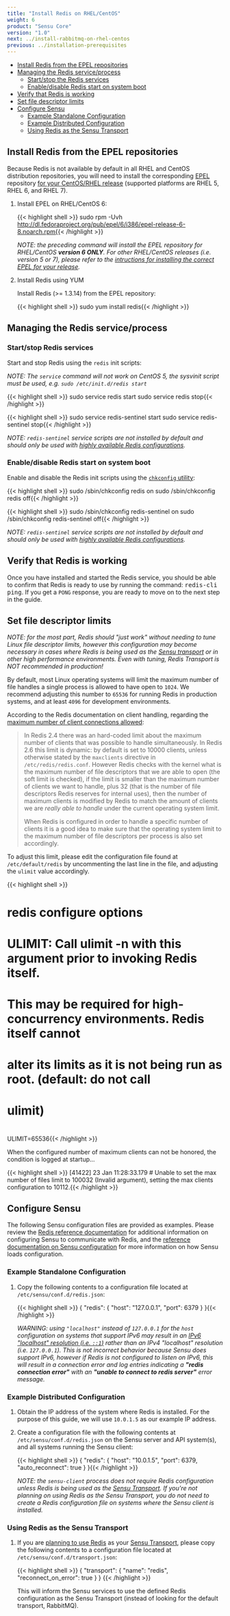 ```yaml
---
title: "Install Redis on RHEL/CentOS"
weight: 6
product: "Sensu Core"
version: "1.0"
next: ../install-rabbitmq-on-rhel-centos
previous: ../installation-prerequisites
---
```


- [Install Redis from the EPEL repositories](#install-redis-from-the-epel-repositories)
- [Managing the Redis service/process](#manage-the-redis-service-process)
  - [Start/stop the Redis services](#startstop-the-redis-services)
  - [Enable/disable Redis start on system boot](#enabledisable-redis-start-on-system-boot)
- [Verify that Redis is working](#verify-that-redis-is-working)
- [Set file descriptor limits](#set-file-descriptor-limits)
- [Configure Sensu](#configure-sensu)
  - [Example Standalone Configuration](#example-standalone-configuration)
  - [Example Distributed Configuration](#example-distributed-configuration)
  - [Using Redis as the Sensu Transport](#using-redis-as-the-sensu-transport)

## Install Redis from the EPEL repositories

Because Redis is not available by default in all RHEL and CentOS distribution
repositories, you will need to install the corresponding [EPEL][1] repository
[for your CentOS/RHEL release][2] (supported platforms are RHEL 5, RHEL 6, and
RHEL 7).

1. Install EPEL on RHEL/CentOS 6:

   {{< highlight shell >}}
   sudo rpm -Uvh http://dl.fedoraproject.org/pub/epel/6/i386/epel-release-6-8.noarch.rpm{{< /highlight >}}

   _NOTE: the preceding command will install the EPEL repository for
   RHEL/CentOS **version 6 ONLY**. For other RHEL/CentOS releases (i.e. version
   5 or 7), please refer to the [intructions for installing the correct EPEL for
   your release][2]._

2. Install Redis using YUM

   Install Redis (>= 1.3.14) from the EPEL repository:

   {{< highlight shell >}}
   sudo yum install redis{{< /highlight >}}

## Managing the Redis service/process

### Start/stop Redis services

Start and stop Redis using the `redis` init scripts:

_NOTE: The `service` command will not work on CentOS 5, the sysvinit
script must be used, e.g. `sudo /etc/init.d/redis start`_

{{< highlight shell >}}
sudo service redis start
sudo service redis stop{{< /highlight >}}

{{< highlight shell >}}
sudo service redis-sentinel start
sudo service redis-sentinel stop{{< /highlight >}}

_NOTE: `redis-sentinel` service scripts are not installed by default and should
only be used with [highly available Redis configurations][10]._

### Enable/disable Redis start on system boot

Enable and disable the Redis init scripts using the [`chkconfig` utility][3]:

{{< highlight shell >}}
sudo /sbin/chkconfig redis on
sudo /sbin/chkconfig redis off{{< /highlight >}}

{{< highlight shell >}}
sudo /sbin/chkconfig redis-sentinel on
sudo /sbin/chkconfig redis-sentinel off{{< /highlight >}}

_NOTE: `redis-sentinel` service scripts are not installed by default and should
only be used with [highly available Redis configurations][10]._

## Verify that Redis is working

Once you have installed and started the Redis service, you should be able to
confirm that Redis is ready to use by running the command:  <kbd>redis-cli
ping</kbd>. If you get a `PONG` response, you are ready to move on to the next
step in the guide.

## Set file descriptor limits

_NOTE: for the most part, Redis should "just work" without needing to tune Linux
file descriptor limits, however this configuration may become necessary in cases
where Redis is being used as the [Sensu transport][6] or in other high
performance environments. Even with tuning, Redis Transport is NOT recommended in production!_

By default, most Linux operating systems will limit the maximum number of file
handles a single process is allowed to have open to `1024`. We recommend
adjusting this number to `65536` for running Redis in production systems, and at
least `4096` for development environments.

According to the Redis documentation on client handling, regarding the [maximum
number of client connections allowed][9]:

> In Redis 2.4 there was an hard-coded limit about the maximum number of clients
  that was possible to handle simultaneously. In Redis 2.6 this limit is
  dynamic: by default is set to 10000 clients, unless otherwise stated by the
  `maxclients` directive in `/etc/redis/redis.conf`. However Redis checks with
  the kernel what is the maximum number of file descriptors that we are able to
  open (the soft limit is checked), if the limit is smaller than the maximum
  number of clients we want to handle, plus 32 (that is the number of file
  descriptors Redis reserves for internal uses), then the number of maximum
  clients is modified by Redis to match the amount of clients we are _really
  able to handle_ under the current operating system limit.
>
> When Redis is configured in order to handle a specific number of clients it is
  a good idea to make sure that the operating system limit to the maximum number
  of file descriptors per process is also set accordingly.

To adjust this limit, please edit the configuration file found at
`/etc/default/redis` by uncommenting the last line in the file, and
adjusting the `ulimit` value accordingly.

{{< highlight shell >}}
# redis configure options
#
# ULIMIT: Call ulimit -n with this argument prior to invoking Redis itself.
# This may be required for high-concurrency environments. Redis itself cannot
# alter its limits as it is not being run as root. (default: do not call
# ulimit)
#
ULIMIT=65536{{< /highlight >}}

When the configured number of maximum clients can not be honored, the condition
is logged at startup...

{{< highlight shell >}}
[41422] 23 Jan 11:28:33.179 # Unable to set the max number of files limit to 100032 (Invalid argument), setting the max clients configuration to 10112.{{< /highlight >}}

## Configure Sensu

The following Sensu configuration files are provided as examples. Please review
the [Redis reference documentation][4] for additional information on configuring
Sensu to communicate with Redis, and the [reference documentation on Sensu
configuration][5] for more information on how Sensu loads configuration.

### Example Standalone Configuration

1. Copy the following contents to a configuration file located at
   `/etc/sensu/conf.d/redis.json`:

   {{< highlight shell >}}
   {
     "redis": {
       "host": "127.0.0.1",
       "port": 6379
     }
   }{{< /highlight >}}

   _WARNING: using `"localhost"` instead of `127.0.0.1` for the `host`
   configuration on systems that support IPv6 may result in an [IPv6 "localhost"
   resolution (i.e. `::1`)][8] rather than an IPv4 "localhost" resolution (i.e.
   `127.0.0.1`). This is not incorrect behavior because Sensu does support IPv6,
   however if Redis is not configured to listen on IPv6, this will result in a
   connection error and log entries indicating a **"redis connection error"**
   with an **"unable to connect to redis server"** error message._

### Example Distributed Configuration

1. Obtain the IP address of the system where Redis is installed. For the purpose
   of this guide, we will use `10.0.1.5` as our example IP address.

2. Create a configuration file  with the following contents at
   `/etc/sensu/conf.d/redis.json` on the Sensu server and API system(s), and all
   systems running the Sensu client:

   {{< highlight shell >}}
   {
     "redis": {
       "host": "10.0.1.5",
       "port": 6379,
       "auto_reconnect": true
     }
   }{{< /highlight >}}

   _NOTE: the `sensu-client` process does not require Redis configuration
   unless Redis is being used as the [Sensu Transport][6]. If you're not
   planning on using Redis as the Sensu Transport, you do not need to create a
   Redis configuration file on systems where the Sensu client is installed._

### Using Redis as the Sensu Transport

1. If you are [planning to use Redis][7] as your [Sensu Transport][6], please
   copy the following contents to a configuration file located at
   `/etc/sensu/conf.d/transport.json`:

   {{< highlight shell >}}
   {
     "transport": {
       "name": "redis",
       "reconnect_on_error": true
     }
   }
   {{< /highlight >}}

   This will inform the Sensu services to use the defined Redis configuration as
   the Sensu Transport (instead of looking for the default transport, RabbitMQ).

[1]:  https://fedoraproject.org/wiki/EPEL
[2]:  http://fedoraproject.org/wiki/EPEL/FAQ#howtouse
[3]:  https://access.redhat.com/documentation/en-US/Red_Hat_Enterprise_Linux/6/html/Deployment_Guide/s2-services-chkconfig.html
[4]:  ../../reference/redis
[5]:  ../../reference/configuration
[6]:  ../../reference/transport
[7]:  ../installation-prerequisites/#selecting-a-transport
[8]:  https://en.wikipedia.org/wiki/IPv6_address#Local_addresses
[9]:  http://redis.io/topics/clients#maximum-number-of-clients
[10]: ../../reference/redis/#redis-high-availability-configuration